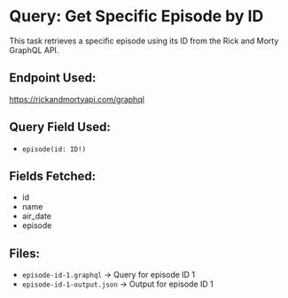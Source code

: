 # Query: Get Specific Episode by ID

This task retrieves a specific episode using its ID from the Rick and Morty GraphQL API.

## Endpoint Used:
https://rickandmortyapi.com/graphql

## Query Field Used:
- `episode(id: ID!)`

## Fields Fetched:
- id
- name
- air_date
- episode

## Files:
- `episode-id-1.graphql` → Query for episode ID 1
- `episode-id-1-output.json` → Output for episode ID 1

